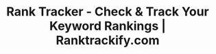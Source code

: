 ---
name: ranktrackify
host: ranktrackify.com
origin: https://ranktrackify.com
pathname: /
search: ''
href: https://ranktrackify.com/
title: Rank Tracker - Check & Track Your Keyword Rankings | Ranktrackify.com
ogTitle: Rank Tracker - Check & Track Your Keyword Rankings | Ranktrackify.com
twitterTitle: ''
description: ''
ogDescription: ''
image: ''
ogImage: ''
twitterImage: ''
keywords: ''
logo: ''

---